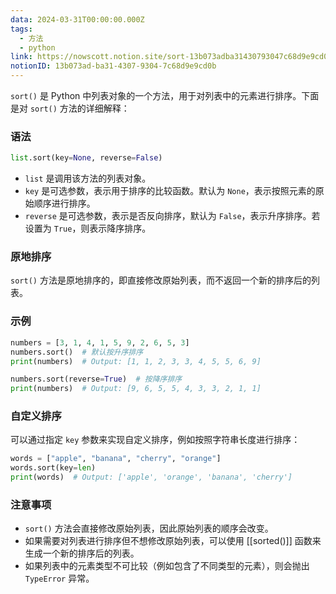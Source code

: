 ```yaml
---
data: 2024-03-31T00:00:00.000Z
tags:
  - 方法
  - python
link: https://nowscott.notion.site/sort-13b073adba31430793047c68d9e9cd0b
notionID: 13b073ad-ba31-4307-9304-7c68d9e9cd0b
---
```

`sort()` 是 Python 中列表对象的一个方法，用于对列表中的元素进行排序。下面是对 `sort()` 方法的详细解释：

### 语法
```python
list.sort(key=None, reverse=False)
```

- `list` 是调用该方法的列表对象。
- `key` 是可选参数，表示用于排序的比较函数。默认为 `None`，表示按照元素的原始顺序进行排序。
- `reverse` 是可选参数，表示是否反向排序，默认为 `False`，表示升序排序。若设置为 `True`，则表示降序排序。

### 原地排序
`sort()` 方法是原地排序的，即直接修改原始列表，而不返回一个新的排序后的列表。

### 示例
```python
numbers = [3, 1, 4, 1, 5, 9, 2, 6, 5, 3]
numbers.sort()  # 默认按升序排序
print(numbers)  # Output: [1, 1, 2, 3, 3, 4, 5, 5, 6, 9]

numbers.sort(reverse=True)  # 按降序排序
print(numbers)  # Output: [9, 6, 5, 5, 4, 3, 3, 2, 1, 1]
```

### 自定义排序
可以通过指定 `key` 参数来实现自定义排序，例如按照字符串长度进行排序：
```python
words = ["apple", "banana", "cherry", "orange"]
words.sort(key=len)
print(words)  # Output: ['apple', 'orange', 'banana', 'cherry']
```

### 注意事项
- `sort()` 方法会直接修改原始列表，因此原始列表的顺序会改变。
- 如果需要对列表进行排序但不想修改原始列表，可以使用 [[sorted()]] 函数来生成一个新的排序后的列表。
- 如果列表中的元素类型不可比较（例如包含了不同类型的元素），则会抛出 `TypeError` 异常。